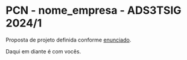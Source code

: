 # PCN - nome_empresa - ADS3TSIG 2024/1

Proposta de projeto definida conforme [enunciado](./Enunciado.md).

Daqui em diante é com vocês.
